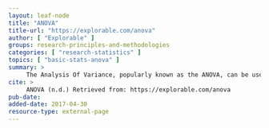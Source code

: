 ```yaml
---
layout: leaf-node
title: "ANOVA"
title-url: "https://explorable.com/anova"
author: [ "Explorable" ]
groups: research-principles-and-methodologies
categories: [ "research-statistics" ]
topics: [ "basic-stats-anova" ]
summary: >
     The Analysis Of Variance, popularly known as the ANOVA, can be used in cases where there are more than two groups.
cite: >
     ANOVA (n.d.) Retrieved from: https://explorable.com/anova
pub-date: 
added-date: 2017-04-30
resource-type: external-page
---
```

